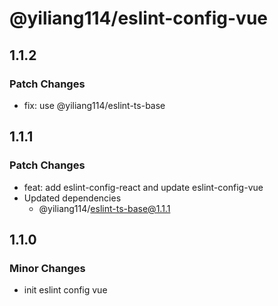 # @yiliang114/eslint-config-vue

## 1.1.2

### Patch Changes

- fix: use @yiliang114/eslint-ts-base

## 1.1.1

### Patch Changes

- feat: add eslint-config-react and update eslint-config-vue
- Updated dependencies
  - @yiliang114/eslint-ts-base@1.1.1

## 1.1.0

### Minor Changes

- init eslint config vue
